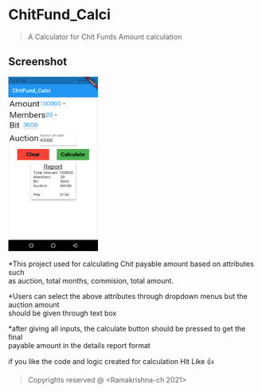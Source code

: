 # ChitFund_Calci

>A Calculator for Chit Funds Amount calculation

## Screenshot
<img src ="assets/Screenshot_20210521-123813.png" height = "350" width = "180"/>

*This project used for calculating Chit payable amount based on attributes such<br> as auction, total months, commision, total amount.

*Users can select the above attributes through dropdown menus but the auction amount <br>should be given through text box

*after giving all inputs, the calculate button should be pressed to get the final <br>payable amount in the details report format

if you like the code and logic created for calculation Hit Like :thumbsup: 

>Copyrights reserved @ <Ramakrishna-ch 2021>
